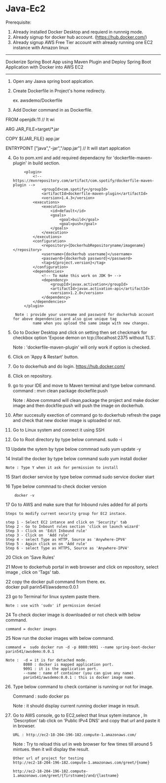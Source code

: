 # Java-Ec2
Prerequisite:

1. Already installed Docker Desktop and requierd in runnnig mode.
2. Already signup for docker hub account. (https://hub.docker.com/)
3. Already signup AWS Free Tier account with already running one EC2 instance with Amazon linux

********************************************************************************************************
Dockerize Spring Boot App using Maven Plugin and Deploy Spring Boot Application with Docker into AWS EC2 
********************************************************************************************************

1. Open any Jaava spring boot applcation.


			
			
2. Create Dockerfile in Project's home redirecty.
	
	ex. awsdemo/Dockerfile
	
	
3. Add Docker command in as Dockerfile.
	
FROM openjdk:11              // It wi

ARG JAR_FILE=target/*.jar

COPY ${JAR_FILE} app.jar

ENTRYPOINT ["java","-jar","/app.jar"]                  // It will start applcation

	
4. Go to pom.xml and add required dependacny for 'dockerfile-maven-plugin' in build section.

			<plugin>
				<!-- https://mvnrepository.com/artifact/com.spotify/dockerfile-maven-plugin -->
					<groupId>com.spotify</groupId>
					<artifactId>dockerfile-maven-plugin</artifactId>
					<version>1.4.3</version>
				<executions>
					<execution>
						<id>default</id>
						<goals>
							<goal>build</goal>
							<goal>push</goal>
						</goals>
					</execution>
				</executions>
				<configuration>
					<repository>{DockerhubRepositoryname/imagename}</repository>
					<username>{dockerhub username}</username>
					<password>{dockerhub password}</password>
					<tag>${project.version}</tag>
				</configuration>
				<dependencies>
					<!-- To make this work on JDK 9+ -->
					<dependency>
						<groupId>javax.activation</groupId>
						<artifactId>javax.activation-api</artifactId>
						<version>1.2.0</version>
					</dependency>
				</dependencies>
			</plugin>
	
		Note : provide your username and password for dockerhub account for above dependencies and also give unique tag
				name when you upload the same image with new changes.
		
5. 	Go to Docker Desktop and click on setting then set checkmark for checkbox option 
    'Expose demon on tcp://localhost:2375 without TLS'.
	
	Note : 'dockerfile-maven-plugin' will only work if option is checked.

6. Click on 'Appy & Restart' button.


7. Go to dockerhub and do login.
	https://hub.docker.com/

8. Click on repository.

9. go to your IDE and move to Maven terminal and type below command.
	command : 
	         mvn clean package dockefile:push
			 
	Note : Above command will clean,package the project and make docker image and then dockfile:push will push the
			image on dockerhub.
			
10. After succesully exection of command go to dockerhub refresh the page and check that new docker image is uploaded or not.

11. Go to Linux system and connect it using SSH

12. Go to Root directory by type below command.
	sudo -i
	
13  Update the sytem by type below commnad
	sudo yum update -y
	
14 Install the docker by type below command
	sudo yum install docker                
	
	Note : Type Y when it ask for permission to install
	
15 Start docker service by type below commad
	sudo service docker start
	
16	Type below commnad to check docker version
		
		docker -v
		
		
17 Go to AWS and make sure that for Inbound rules added for all ports
	
	Steps to modify current security group for EC2 instace.
	
	step 1 - Select EC2 intance and click on 'Security' tab
	Step 2 - Go to Inbount rules section 'click on launch wizard'
	Step 3 - Click on 'Edit Inbound rule' 
	step 3 - Click on  'Add rule'
	Step 4 - select Type as HTTP, Source as 'Anywhere-IPV4'
	Step 5 - Again click on on 'Add rule'
	Step 6 - select Type as HTTPS, Source as 'Anywhere-IPV4'
	
20 	Click on 'Save Rules'

21 Move to dockerhub portal in web browser and click on repository, 
    select image , click on 'Tags' tab.


22 copy the docker pull command from there. 
	ex.  
	docker pull parin541/awsdemo:0.0.1 
	
23 go to Terminal for linux system paste there.

	Note : use with 'sudo' if permission denied
	
24 To check docker image is downloaded or not check with below command.

	command = docker images
25 Now run the docker images with below command.

	command =  sudo docker run -d -p 8080:9091 --name spring-boot-docker parin541/awsdemo:0.0.1
	
	Note :  -d = it is for detached mode.
			8080 : docker is mapped application port.
			9091 : it is the application port.
			--name : name of container (you can give any name)
			parin541/awsdemo:0.0.1 : this is docker image name.
			
26. Type below command to check container is running or not for image.

	Command : sudo docker ps
	
	Note : it should display current running docker image in result.
	
27. Go to AWS console, go to EC2,select that linux sytem instance , In 'Descrption' tab
	click on 'Public IPv4 DNS' and copy that url and paste it in browser.
		
		URL : http://ec2-18-204-196-182.compute-1.amazonaws.com/
		
	
	Note : Try to reload this url in web browser for few times till around 5 mintues.
			then it will display the result.



		Other url of project for testing
		http://ec2-18-204-196-182.compute-1.amazonaws.com/greet/{name}
		
		http://ec2-18-204-196-182.compute-1.amazonaws.com/greet/{firstname}/and/{lastname}
		
